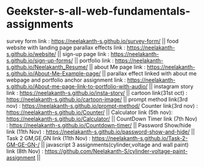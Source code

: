 # Geekster-s-all-web-fundamentals-assignments
survey form link : https://neelakanth-s.github.io/survey-form/ ||
food website with landing page parallax effects link : https://neelakanth-s.github.io/website/ ||
sign-up page link : https://neelakanth-s.github.io/sign-up-forms/ ||
portfolio link : https://neelakanth-s.github.io/Neelakanth_Resume/ ||
about Me page link : https://neelakanth-s.github.io/About-Me-Example-page/ ||
parallax effect linked with about me webpage and portfolio anchor assignment link : https://neelakanth-s.github.io/About-me-page-link-to-portfolio-with-audio/ ||
instagram story link : https://neelakanth-s.github.io/insta-story/ ||
cartoon link(31st oct) : https://neelakanth-s.github.io/cartoon-image/ || 
prompt method link(3rd nov) : https://neelakanth-s.github.io/prompt-method/
Counter link(3rd nov) : https://neelakanth-s.github.io/Counter/ ||
Calculator link (5th nov): https://neelakanth-s.github.io/Calculator/ ||
CountDown Timer link (7th Nov) : https://neelakanth-s.github.io/Countdown-timer/ ||
Password Show/hide link (11th Nov) : https://neelakanth-s.github.io/password-show-and-hide/ ||
Task 2 GM,GE,GN link (11th Nov) : https://neelakanth-s.github.io/Task-2-GM-GE-GN-/ ||
javascript 3 assignments(cylinder,voltage and wall paint) link (8th Nov) : https://github.com/Neelakanth-S/cylinder-voltage-paint-assignment ||
